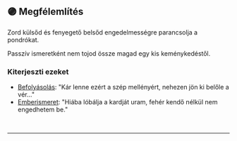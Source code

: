 ## 🟣 Megfélemlítés

Zord külsőd és fenyegető belsőd engedelmességre parancsolja a pondrókat.

Passzív ismeretként nem tojod össze magad egy kis keménykedéstől.

### Kiterjeszti ezeket

- [Befolyásolás](../kepzettsegek.primer.altalanos/befolyasolas.md): "Kár lenne ezért a szép mellényért, nehezen jön ki belőle a vér..."
- [Emberismeret](../kepzettsegek.primer.altalanos/emberismeret.md): "Hiába lóbálja a kardját uram, fehér kendő nélkül nem engedhetem be."

<br />

---
